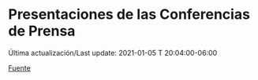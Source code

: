 # Presentaciones de las Conferencias de Prensa

Última actualización/Last update: 2021-01-05 T 20:04:00-06:00

 [Fuente](https://www.gob.mx/salud/documentos/presentaciones-de-las-conferencias-de-prensa)
